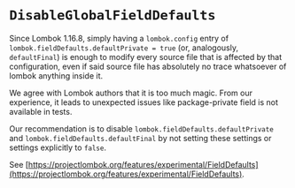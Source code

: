 # `DisableGlobalFieldDefaults`

Since Lombok 1.16.8,
simply having a `lombok.config` entry of `lombok.fieldDefaults.defaultPrivate = true` (or, analogously, `defaultFinal`)
is enough to modify every source file that is affected by that configuration,
even if said source file has absolutely no trace whatsoever of lombok anything inside it.

We agree with Lombok authors that it is too much magic.
From our experience, it leads to unexpected issues like package-private field is not available in tests.

Our recommendation is to disable `lombok.fieldDefaults.defaultPrivate` and `lombok.fieldDefaults.defaultFinal`
by not setting these settings or settings explicitly to `false`.

See [https://projectlombok.org/features/experimental/FieldDefaults](https://projectlombok.org/features/experimental/FieldDefaults).

